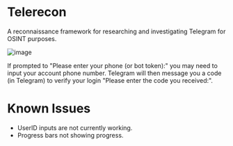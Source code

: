 # Telerecon
A reconnaissance framework for researching and investigating Telegram for OSINT purposes.

![image](https://github.com/sockysec/Telerecon/assets/121141737/34b07f2f-54ab-4598-95fd-22faca80cfd3)


If prompted to "Please enter your phone (or bot token):" you may need to input your account phone number. Telegram will then message you a code (in Telegram) to verify your login "Please enter the code you received:".


# Known Issues
- UserID inputs are not currently working.
- Progress bars not showing progress.
